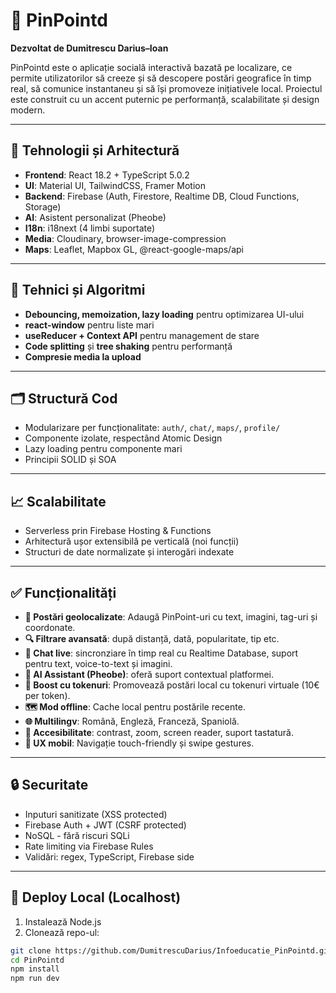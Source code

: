 # 📍 PinPointd  
**Dezvoltat de Dumitrescu Darius–Ioan**  

PinPointd este o aplicație socială interactivă bazată pe localizare, ce permite utilizatorilor să creeze și să descopere postări geografice în timp real, să comunice instantaneu și să își promoveze inițiativele local. Proiectul este construit cu un accent puternic pe performanță, scalabilitate și design modern.

---

## 🔧 Tehnologii și Arhitectură

- **Frontend**: React 18.2 + TypeScript 5.0.2
- **UI**: Material UI, TailwindCSS, Framer Motion
- **Backend**: Firebase (Auth, Firestore, Realtime DB, Cloud Functions, Storage)
- **AI**: Asistent personalizat (Pheobe)
- **I18n**: i18next (4 limbi suportate)
- **Media**: Cloudinary, browser-image-compression
- **Maps**: Leaflet, Mapbox GL, @react-google-maps/api

---

## 🧠 Tehnici și Algoritmi

- **Debouncing, memoization, lazy loading** pentru optimizarea UI-ului
- **react-window** pentru liste mari
- **useReducer + Context API** pentru management de stare
- **Code splitting** și **tree shaking** pentru performanță
- **Compresie media la upload**

---

## 🗂 Structură Cod

- Modularizare per funcționalitate: `auth/`, `chat/`, `maps/`, `profile/`
- Componente izolate, respectând Atomic Design
- Lazy loading pentru componente mari
- Principii SOLID și SOA

---

## 📈 Scalabilitate

- Serverless prin Firebase Hosting & Functions
- Arhitectură ușor extensibilă pe verticală (noi funcții)
- Structuri de date normalizate și interogări indexate

---

## ✅ Funcționalități

- **📌 Postări geolocalizate**: Adaugă PinPoint-uri cu text, imagini, tag-uri și coordonate.
- **🔍 Filtrare avansată**: după distanță, dată, popularitate, tip etc.
- **💬 Chat live**: sincronziare în timp real cu Realtime Database, suport pentru text, voice-to-text și imagini.
- **🤖 AI Assistant (Pheobe)**: oferă suport contextual platformei.
- **🚀 Boost cu tokenuri**: Promovează postări local cu tokenuri virtuale (10€ per token).
- **🗺 Mod offline**: Cache local pentru postările recente.
- **🌐 Multilingv**: Română, Engleză, Franceză, Spaniolă.
- **🧩 Accesibilitate**: contrast, zoom, screen reader, suport tastatură.
- **📱 UX mobil**: Navigație touch-friendly și swipe gestures.

---

## 🔒 Securitate

- Inputuri sanitizate (XSS protected)
- Firebase Auth + JWT (CSRF protected)
- NoSQL - fără riscuri SQLi
- Rate limiting via Firebase Rules
- Validări: regex, TypeScript, Firebase side

---

## 🚀 Deploy Local (Localhost)

1. Instalează Node.js
2. Clonează repo-ul:
```bash
git clone https://github.com/DumitrescuDarius/Infoeducatie_PinPointd.git
cd PinPointd
npm install
npm run dev
```